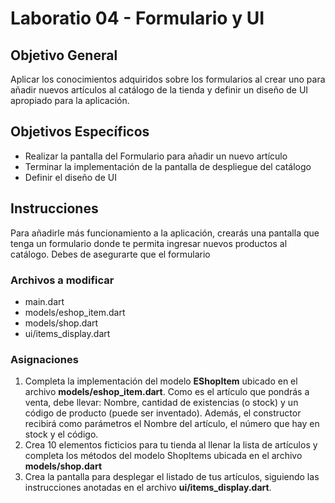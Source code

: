# Laboratio 04 - Formulario y UI

## Objetivo General
Aplicar los conocimientos adquiridos sobre los formularios al crear uno para añadir nuevos artículos al catálogo de la tienda y definir un diseño de UI apropiado para la aplicación.

## Objetivos Específicos
- Realizar la pantalla del Formulario para añadir un nuevo artículo
- Terminar la implementación de la pantalla de despliegue del catálogo
- Definir el diseño de UI

## Instrucciones

Para añadirle más funcionamiento a la aplicación, crearás una pantalla que tenga un formulario donde te permita ingresar nuevos productos al catálogo. Debes de asegurarte que el formulario 

### Archivos a modificar
- main.dart
- models/eshop_item.dart
- models/shop.dart
- ui/items_display.dart

### Asignaciones
1) Completa la implementación del modelo **EShopItem** ubicado en el archivo **models/eshop_item.dart**. Como es el artículo que pondrás a venta, debe llevar: Nombre, cantidad de existencias (o stock) y un código de producto (puede ser inventado). Además, el constructor recibirá como parámetros el Nombre del artículo, el número que hay en stock y el código.
2) Crea 10 elementos ficticios para tu tienda al llenar la lista de artículos y completa los métodos del modelo ShopItems ubicada en el archivo **models/shop.dart**
3) Crea la pantalla para desplegar el listado de tus artículos, siguiendo las instrucciones anotadas en el archivo **ui/items_display.dart**.



